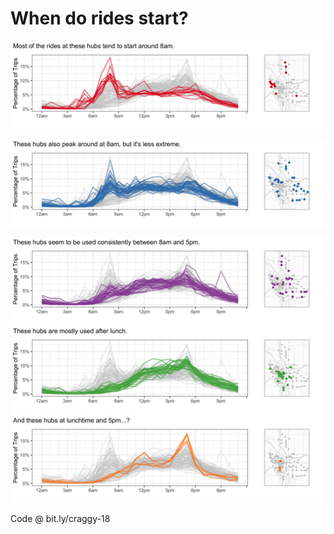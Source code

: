 When do rides start?
================

![](plots/cluster_3.png)

![](plots/cluster_1.png)

![](plots/cluster_2.png) ![](plots/cluster_4.png)
![](plots/cluster_5.png)

Code @ bit.ly/craggy-18
